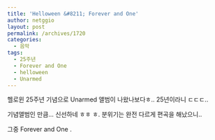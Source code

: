 ```yaml
---
title: 'Helloween &#8211; Forever and One'
author: netggio
layout: post
permalink: /archives/1720
categories:
  - 음악
tags:
  - 25주년
  - Forever and One
  - helloween
  - Unarmed
---
```

  
  
헬로윈 25주년 기념으로 Unarmed 앨범이 나왔나보다ㅎ.. 25년이라니 ㄷㄷㄷ..  
  
기념앨범인 만큼&#8230; 신선하네 ㅎㅎ ㅎ. 분위기는 완전 다르게 편곡을 해났으니.. &nbsp;   
  
그중 Forever and One .